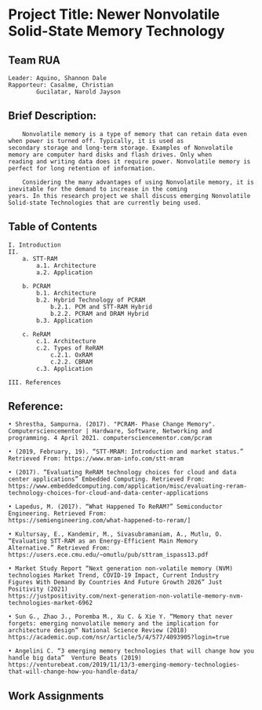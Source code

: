 # Project Title: Newer Nonvolatile Solid-State Memory Technology

Team RUA
-
	Leader: Aquino, Shannon Dale
	Rapporteur: Casalme, Christian
		    Gucilatar, Narold Jayson

Brief Description:
-
		Nonvolatile memory is a type of memory that can retain data even when power is turned off. Typically, it is used as 
	secondary storage and long-term storage. Examples of Nonvolatile memory are computer hard disks and flash drives. Only when 
	reading and writing data does it require power. Nonvolatile memory is perfect for long retention of information.
	
		Considering the many advantages of using Nonvolatile memory, it is inevitable for the demand to increase in the coming 
	years. In this research project we shall discuss emerging Nonvolatile Solid-state Technologies that are currently being used. 
	
Table of Contents
-
	I. Introduction
	II. 
		a. STT-RAM
			a.1. Architecture
			a.2. Application

		b. PCRAM
			b.1. Architecture
			b.2. Hybrid Technology of PCRAM
				b.2.1. PCM and STT-RAM Hybrid
				b.2.2. PCRAM and DRAM Hybrid
			b.3. Application

		c. ReRAM
			c.1. Architecture
			c.2. Types of ReRAM
				c.2.1. OxRAM
				c.2.2. CBRAM
			c.3. Application
		
	III. References

Reference:
-
	• Shrestha, Sampurna. (2017). "PCRAM- Phase Change Memory". Computersciencementor | Hardware, Software, Networking and 
	programming. 4 April 2021. computersciencementor.com/pcram

 	• (2019, February, 19). “STT-MRAM: Introduction and market status.” Retrieved From: https://www.mram-info.com/stt-mram

	• (2017). “Evaluating ReRAM technology choices for cloud and data center applications” Embedded Computing. Retrieved From:
	https://www.embeddedcomputing.com/application/misc/evaluating-reram-technology-choices-for-cloud-and-data-center-applications 

	• Lapedus, M. (2017). “What Happened To ReRAM?” Semiconductor Engineering. Retrieved From: 
	https://semiengineering.com/what-happened-to-reram/]

	• Kultursay, E., Kandemir, M., Sivasubramaniam, A., Mutlu, O. “Evaluating STT-RAM as an Energy-Efficient Main Memory 
	Alternative.” Retrieved From: https://users.ece.cmu.edu/~omutlu/pub/sttram_ispass13.pdf
	
	• Market Study Report “Next generation non-volatile memory (NVM) technologies Market Trend, COVID-19 Impact, Current Industry 
	Figures With Demand By Countries And Future Growth 2026” Just Positivity (2021) 
	https://justpositivity.com/next-generation-non-volatile-memory-nvm-technologies-market-6962

	• Sun G., Zhao J., Poremba M., Xu C. & Xie Y. “Memory that never forgets: emerging nonvolatile memory and the implication for 
	architecture design” National Science Review (2018) https://academic.oup.com/nsr/article/5/4/577/4093905?login=true 

	• Angelini C. “3 emerging memory technologies that will change how you handle big data”  Venture Beats (2019) 
	https://venturebeat.com/2019/11/13/3-emerging-memory-technologies-that-will-change-how-you-handle-data/ 

Work Assignments
-


